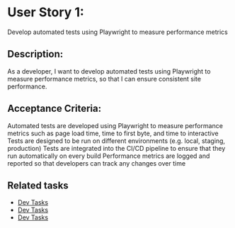 # User Story 1:
Develop automated tests using Playwright to measure performance metrics

## Description:
As a developer, I want to develop automated tests using Playwright to measure performance metrics, so that I can ensure consistent site performance.

## Acceptance Criteria:

Automated tests are developed using Playwright to measure performance metrics such as page load time, time to first byte, and time to interactive
Tests are designed to be run on different environments (e.g. local, staging, production)
Tests are integrated into the CI/CD pipeline to ensure that they run automatically on every build
Performance metrics are logged and reported so that developers can track any changes over time

## Related tasks
* [Dev Tasks](tasks/pwdevtesttask.md)
* [Dev Tasks](tasks/pwdevinstalltask.md)
* [Dev Tasks](tasks/pwdevimplementtask.md)

